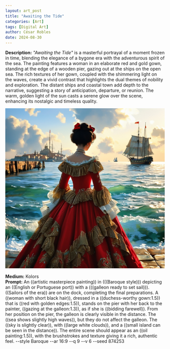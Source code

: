 ```yaml
---
layout: art_post
title: "Awaiting the Tide"
categories: [Art]
tags: [Digital Art]
author: César Robles
date: 2024-08-30
---
```

**Description:** *"Awaiting the Tide"* is a masterful portrayal of a moment frozen in time, blending the elegance of a bygone era with the adventurous spirit of the sea. The painting features a woman in an elaborate red and gold gown, standing at the edge of a wooden pier, gazing out at the ships on the open sea. The rich textures of her gown, coupled with the shimmering light on the waves, create a vivid contrast that highlights the dual themes of nobility and exploration. The distant ships and coastal town add depth to the narrative, suggesting a story of anticipation, departure, or reunion. The warm, golden light of the sun casts a serene glow over the scene, enhancing its nostalgic and timeless quality.

![Awaiting the Tide](/imag/digital_art/awaiting_the_tide.jpg)

**Medium:** Kolors\
**Prompt:** An ((artistic masterpiece painting)) in (((Baroque style))) depicting an ((English or Portuguese port)) with a (((galleon ready to set sail))). ((Sailors of the era)) are on the dock, completing the final preparations. A ((woman with short black hair)), dressed in a ((duchess-worthy gown:1.5)) that is ((red with golden edges:1.5)), stands on the pier with her back to the painter, ((gazing at the galleon:1.3)), as if she is ((bidding farewell)). From her position on the pier, the galleon is clearly visible in the distance. The ((sea shows slightly high waves)), but they do not affect the galleon. The ((sky is slightly clear)), with ((large white clouds)), and a ((small island can be seen in the distance)). The entire scene should appear as an ((oil painting:1.5)), with the brushstrokes and texture giving it a rich, authentic feel. --style Baroque --ar 16:9 --q 9 --v 6 --seed 874253